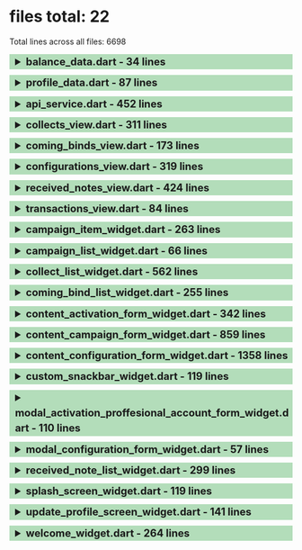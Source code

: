 # files total: 22

Total lines across all files: 6698

<details>
<summary style="margin-bottom: 10px; font-size: 1.3em; font-weight: bold; line-height: 1.5; background-color: #b3ddba; padding-left: 10px">balance_data.dart - 34 lines</summary>

- **Functions Count**: 0

<details>
<summary style="margin-bottom: 10px; font-size: 1.3em; font-weight: bold; line-height: 1.5; background-color: #fdfbe6; padding-left: 10px">notations 3</summary>

- Content: Construtor (Line: 5)
- Content: Método para converter JSON em um objeto Balance (Line: 6)
- Content: Método para converter o objeto Balance em JSON (Line: 7)
</details>


<details style="margin-bottom: 10px;">
<summary style="font-size: 1.3em; font-weight: bold; line-height: 1.5; background-color: lightblue; padding-left: 10px; margin-bottom: 10px">documented 0</summary>

</details>


</details>


<details>
<summary style="margin-bottom: 10px; font-size: 1.3em; font-weight: bold; line-height: 1.5; background-color: #b3ddba; padding-left: 10px">profile_data.dart - 87 lines</summary>

- **Functions Count**: 0

<details>
<summary style="margin-bottom: 10px; font-size: 1.3em; font-weight: bold; line-height: 1.5; background-color: #fdfbe6; padding-left: 10px">notations 1</summary>

- Content: print(json['amount']); (Line: 12)
</details>


<details style="margin-bottom: 10px;">
<summary style="font-size: 1.3em; font-weight: bold; line-height: 1.5; background-color: lightblue; padding-left: 10px; margin-bottom: 10px">documented 0</summary>

</details>


</details>


<details>
<summary style="margin-bottom: 10px; font-size: 1.3em; font-weight: bold; line-height: 1.5; background-color: #b3ddba; padding-left: 10px">api_service.dart - 452 lines</summary>

- **Functions Count**: 3

<details>
<summary style="margin-bottom: 10px; font-size: 1.3em; font-weight: bold; line-height: 1.5; background-color: #fdfbe6; padding-left: 10px">notations 56</summary>

- Content: [new]
- Content: o corpo da requisição está em JSON (Line: 18)
- Content: Convert response body to a map (Line: 19)
- Content: Extract the 'id' from the response (Line: 20)
- Content: await setProfileId(balanceId); (Line: 21)
- Content: [new]
- Content: o corpo da requisição está em JSON (Line: 18)
- Content: Convert response body to a map (Line: 19)
- Content: Extract the 'id' from the response (Line: 20)
- Content: await setProfileId(campaignId); (Line: 26)
- Content: [new]
- Content: o corpo da requisição está em JSON (Line: 18)
- Content: Convert response body to a map (Line: 19)
- Content: Extract the 'id' from the response (Line: 20)
- Content: await setProfileId(campaignId); (Line: 26)
- Content: [new]
- Content: o corpo da requisição está em JSON (Line: 18)
- Content: activation response body (Line: 34)
- Content: Convert response body to a map (Line: 19)
- Content: activation ID (Line: 36)
- Content: Extract the 'id' from the response (Line: 20)
- Content: await setProfileId(campaignId); (Line: 26)
- Content: [new]
- Content: [revised]
- Content: print('Received Note created successfully!'); (Line: 41)
- Content: 2 lines
- Content: print('Error creating Received Note: $e');
- Content: [revised]
- Content: o corpo da requisição está em JSON (Line: 18)
- Content: Convert response body to a map (Line: 19)
- Content: Extract the 'id' from the response (Line: 20)
- Content: [revised]
- Content: [revised]
- Content: print(response.body); (Line: 50)
- Content: [revised]
- Content: print(profileId); (Line: 52)
- Content: print(uniqueId); (Line: 53)
- Content: 0 lines
- Content: if (responseBody != null) { (Line: 55)
- Content: [revised]
- Content: [revised]
- Content: [new]
- Content: 4 lines
- Content: 3 lines
- Content: /* Exemplo de funções que podem ser chamadas
- Content: Simulação de chamada à API (Line: 62)
- Content: manage profile presence (Line: 63)
- Content: manage profile presence (Line: 63)
- Content: manage profile presence (Line: 63)
- Content: manage profile presence (Line: 63)
- Content: print("presence_${presencetype}: ${profilePresence}");
- Content: manage profile presence (Line: 63)
- Content: manage profile presence (Line: 63)
- Content: print(prefs.getString("presence_${presenceType}")?.isNotEmpty); (Line: 70)
- Content: manage profile presence (Line: 63)
- Content: [old stuff]
</details>


<details style="margin-bottom: 10px;">
<summary style="font-size: 1.3em; font-weight: bold; line-height: 1.5; background-color: lightblue; padding-left: 10px; margin-bottom: 10px">documented 0</summary>

</details>


</details>


<details>
<summary style="margin-bottom: 10px; font-size: 1.3em; font-weight: bold; line-height: 1.5; background-color: #b3ddba; padding-left: 10px">collects_view.dart - 311 lines</summary>

- **Functions Count**: 4

<details>
<summary style="margin-bottom: 10px; font-size: 1.3em; font-weight: bold; line-height: 1.5; background-color: #fdfbe6; padding-left: 10px">notations 4</summary>

- Content: 7 lines
- Content: pre sale advertise (Line: 78)
- Content: section info show (Line: 79)
- Content: received tokens ($MC3) (Line: 80)
</details>


<details style="margin-bottom: 10px;">
<summary style="font-size: 1.3em; font-weight: bold; line-height: 1.5; background-color: lightblue; padding-left: 10px; margin-bottom: 10px">documented 0</summary>

</details>


</details>


<details>
<summary style="margin-bottom: 10px; font-size: 1.3em; font-weight: bold; line-height: 1.5; background-color: #b3ddba; padding-left: 10px">coming_binds_view.dart - 173 lines</summary>

- **Functions Count**: 3

<details>
<summary style="margin-bottom: 10px; font-size: 1.3em; font-weight: bold; line-height: 1.5; background-color: #fdfbe6; padding-left: 10px">notations 4</summary>

- Content: Coming Bind Header (Line: 85)
- Content: centraliza horizontal (Line: 86)
- Content: 6 lines
- Content: null
</details>


<details style="margin-bottom: 10px;">
<summary style="font-size: 1.3em; font-weight: bold; line-height: 1.5; background-color: lightblue; padding-left: 10px; margin-bottom: 10px">documented 0</summary>

</details>


</details>


<details>
<summary style="margin-bottom: 10px; font-size: 1.3em; font-weight: bold; line-height: 1.5; background-color: #b3ddba; padding-left: 10px">configurations_view.dart - 319 lines</summary>

- **Functions Count**: 4

<details>
<summary style="margin-bottom: 10px; font-size: 1.3em; font-weight: bold; line-height: 1.5; background-color: #fdfbe6; padding-left: 10px">notations 3</summary>

- Content: MainAxisAlignment.spaceAround (Line: 93)
- Content: 3 lines
- Content: 3 lines
</details>


<details style="margin-bottom: 10px;">
<summary style="font-size: 1.3em; font-weight: bold; line-height: 1.5; background-color: lightblue; padding-left: 10px; margin-bottom: 10px">documented 0</summary>

</details>


</details>


<details>
<summary style="margin-bottom: 10px; font-size: 1.3em; font-weight: bold; line-height: 1.5; background-color: #b3ddba; padding-left: 10px">received_notes_view.dart - 424 lines</summary>

- **Functions Count**: 6

<details>
<summary style="margin-bottom: 10px; font-size: 1.3em; font-weight: bold; line-height: 1.5; background-color: #fdfbe6; padding-left: 10px">notations 15</summary>

- Content: print(messageAfterUpdate['available']); (Line: 100)
- Content: print(messageAfterUpdate['type']); (Line: 101)
- Content: print(messageAfterUpdate['message']); (Line: 102)
- Content: default value (Line: 103)
- Content: open QR code when click on "Vouchers" (Line: 104)
- Content: main content (Line: 105)
- Content: null
- Content: 7 lines
- Content: Open the drawer (Line: 108)
- Content: 13 lines
- Content: app main bar (Line: 110)
- Content: sub title space (Line: 111)
- Content: header (Line: 112)
- Content: color: Color(0xFFFED86A),
- Content: null
</details>


<details style="margin-bottom: 10px;">
<summary style="font-size: 1.3em; font-weight: bold; line-height: 1.5; background-color: lightblue; padding-left: 10px; margin-bottom: 10px">documented 0</summary>

</details>


</details>


<details>
<summary style="margin-bottom: 10px; font-size: 1.3em; font-weight: bold; line-height: 1.5; background-color: #b3ddba; padding-left: 10px">transactions_view.dart - 84 lines</summary>

- **Functions Count**: 3

<details>
<summary style="margin-bottom: 10px; font-size: 1.3em; font-weight: bold; line-height: 1.5; background-color: #fdfbe6; padding-left: 10px">notations 1</summary>

- Content: endDrawer: _buildRightDrawer(context),
</details>


<details style="margin-bottom: 10px;">
<summary style="font-size: 1.3em; font-weight: bold; line-height: 1.5; background-color: lightblue; padding-left: 10px; margin-bottom: 10px">documented 0</summary>

</details>


</details>


<details>
<summary style="margin-bottom: 10px; font-size: 1.3em; font-weight: bold; line-height: 1.5; background-color: #b3ddba; padding-left: 10px">campaign_item_widget.dart - 263 lines</summary>

- **Functions Count**: 2

<details>
<summary style="margin-bottom: 10px; font-size: 1.3em; font-weight: bold; line-height: 1.5; background-color: #fdfbe6; padding-left: 10px">notations 3</summary>

- Content: 0 lines
- Content: 0 lines
- Content: 22 lines
</details>


<details style="margin-bottom: 10px;">
<summary style="font-size: 1.3em; font-weight: bold; line-height: 1.5; background-color: lightblue; padding-left: 10px; margin-bottom: 10px">documented 0</summary>

</details>


</details>


<details>
<summary style="margin-bottom: 10px; font-size: 1.3em; font-weight: bold; line-height: 1.5; background-color: #b3ddba; padding-left: 10px">campaign_list_widget.dart - 66 lines</summary>

- **Functions Count**: 1

<details>
<summary style="margin-bottom: 10px; font-size: 1.3em; font-weight: bold; line-height: 1.5; background-color: #fdfbe6; padding-left: 10px">notations 1</summary>

- Content: 40 lines
</details>


<details style="margin-bottom: 10px;">
<summary style="font-size: 1.3em; font-weight: bold; line-height: 1.5; background-color: lightblue; padding-left: 10px; margin-bottom: 10px">documented 0</summary>

</details>


</details>


<details>
<summary style="margin-bottom: 10px; font-size: 1.3em; font-weight: bold; line-height: 1.5; background-color: #b3ddba; padding-left: 10px">collect_list_widget.dart - 562 lines</summary>

- **Functions Count**: 4

<details>
<summary style="margin-bottom: 10px; font-size: 1.3em; font-weight: bold; line-height: 1.5; background-color: #fdfbe6; padding-left: 10px">notations 16</summary>

- Content: funcional (Line: 136)
- Content: 3 lines
- Content: 3 lines
- Content: _scrollController.dispose(); (Line: 139)
- Content: 7 lines
- Content: 11 lines
- Content: controller: _scrollController,
- Content: dynamic bottom border (Line: 143)
- Content: align content (Line: 144)
- Content: Segunda coluna com ícone e texto (Line: 145)
- Content: 12 lines
- Content: background vertical line width (Line: 147)
- Content: version 1.0.1 (Line: 148)
- Content: 8 lines
- Content: 194 lines
- Content: 8 lines
</details>


<details style="margin-bottom: 10px;">
<summary style="font-size: 1.3em; font-weight: bold; line-height: 1.5; background-color: lightblue; padding-left: 10px; margin-bottom: 10px">documented 0</summary>

</details>


</details>


<details>
<summary style="margin-bottom: 10px; font-size: 1.3em; font-weight: bold; line-height: 1.5; background-color: #b3ddba; padding-left: 10px">coming_bind_list_widget.dart - 255 lines</summary>

- **Functions Count**: 3

<details>
<summary style="margin-bottom: 10px; font-size: 1.3em; font-weight: bold; line-height: 1.5; background-color: #fdfbe6; padding-left: 10px">notations 3</summary>

- Content: funcional (Line: 136)
- Content: version 1.0.1 (Line: 148)
- Content: 8 lines
</details>


<details style="margin-bottom: 10px;">
<summary style="font-size: 1.3em; font-weight: bold; line-height: 1.5; background-color: lightblue; padding-left: 10px; margin-bottom: 10px">documented 0</summary>

</details>


</details>


<details>
<summary style="margin-bottom: 10px; font-size: 1.3em; font-weight: bold; line-height: 1.5; background-color: #b3ddba; padding-left: 10px">content_activation_form_widget.dart - 342 lines</summary>

- **Functions Count**: 9

<details>
<summary style="margin-bottom: 10px; font-size: 1.3em; font-weight: bold; line-height: 1.5; background-color: #fdfbe6; padding-left: 10px">notations 16</summary>

- Content: model data Presence (Line: 163)
- Content: 9 lines
- Content: 7 lines
- Content: 7 lines
- Content: Update the UI if this is in a StatefulWidget (Line: 167)
- Content: 12 lines
- Content: find's on presences array the element with received doc_type (Line: 169)
- Content: _keyController.addListener(_checkValidKey); (Line: 170)
- Content: profilePresences should be already in storage identifation (Line: 171)
- Content: 7 lines
- Content: _keyController.removeListener(_checkValidKey); (Line: 173)
- Content: height size adapted by child height size (Line: 174)
- Content: close activation dialog (Line: 175)
- Content: async call simulation (Line: 176)
- Content: 3 lines
- Content: validator: _validateKey,
</details>


<details style="margin-bottom: 10px;">
<summary style="font-size: 1.3em; font-weight: bold; line-height: 1.5; background-color: lightblue; padding-left: 10px; margin-bottom: 10px">documented 2</summary>

<details style="font-weight: normal; line-height: 1.5; padding-left: 20px; padding-top: 5px">
<summary>name: _goToStep</summary>

- **Name**: _goToStep
- **Description**: verify if presences any signature type
- **Signature**:
  - **Type**: string, cnpj || cpf, passport, drive license
  - **TextTest**: null
  - **ValueTest**: null
- **Return**: object

</details>

<details style="font-weight: normal; line-height: 1.5; padding-left: 20px; padding-top: 5px">
<summary>name: getPresence</summary>

- **Name**: getPresence
- **Description**: verify if presences has professional id
- **Signature**:
  - **Type**: string, cnpj || cpf, passport, drive license
  - **TextTest**: null
  - **ValueTest**: null
- **Return**: object

</details>

</details>


</details>


<details>
<summary style="margin-bottom: 10px; font-size: 1.3em; font-weight: bold; line-height: 1.5; background-color: #b3ddba; padding-left: 10px">content_campaign_form_widget.dart - 859 lines</summary>

- **Functions Count**: 14

<details>
<summary style="margin-bottom: 10px; font-size: 1.3em; font-weight: bold; line-height: 1.5; background-color: #fdfbe6; padding-left: 10px">notations 11</summary>

- Content: final _allocatedController = MaskedTextController(mask: '000.000.000,00000');
- Content: _allocatedController.addListener(_formatInput); (Line: 194)
- Content: _allocatedController.removeListener(_formatInput); (Line: 195)
- Content: 0 lines
- Content: 0 lines
- Content: const SendButton() (Line: 198)
- Content: 0 lines
- Content: 0 lines
- Content: 3 lines
- Content: 0 lines
- Content: sendButton (Line: 203)
</details>


<details style="margin-bottom: 10px;">
<summary style="font-size: 1.3em; font-weight: bold; line-height: 1.5; background-color: lightblue; padding-left: 10px; margin-bottom: 10px">documented 0</summary>

</details>


</details>


<details>
<summary style="margin-bottom: 10px; font-size: 1.3em; font-weight: bold; line-height: 1.5; background-color: #b3ddba; padding-left: 10px">content_configuration_form_widget.dart - 1358 lines</summary>

- **Functions Count**: 22

<details>
<summary style="margin-bottom: 10px; font-size: 1.3em; font-weight: bold; line-height: 1.5; background-color: #fdfbe6; padding-left: 10px">notations 16</summary>

- Content: 9 lines
- Content: Update the UI if this is in a StatefulWidget (Line: 167)
- Content: 6 lines
- Content: 6 lines
- Content: 6 lines
- Content: 6 lines
- Content: find's on presences array the element with received doc_type (Line: 169)
- Content: height size adapted by child height size (Line: 174)
- Content: 0 lines
- Content: select profile configuration doc_type (Line: 217)
- Content: 3 lines
- Content: professional profile - cnpj (Line: 219)
- Content: const SendButton() (Line: 198)
- Content: professional profile - contact name (Line: 221)
- Content: professional profile - whatsapp phone contact (Line: 222)
- Content: null
</details>


<details style="margin-bottom: 10px;">
<summary style="font-size: 1.3em; font-weight: bold; line-height: 1.5; background-color: lightblue; padding-left: 10px; margin-bottom: 10px">documented 4</summary>

<details style="font-weight: normal; line-height: 1.5; padding-left: 20px; padding-top: 5px">
<summary>name: checkCNPJ</summary>

- **Name**: checkCNPJ
- **Description**: verify if presences has professional id
- **Signature**:
- **Return**: 

</details>

<details style="font-weight: normal; line-height: 1.5; padding-left: 20px; padding-top: 5px">
<summary>name: checkPassport</summary>

- **Name**: checkPassport
- **Description**: verify if presences has personal id
- **Signature**:
- **Return**: 

</details>

<details style="font-weight: normal; line-height: 1.5; padding-left: 20px; padding-top: 5px">
<summary>name: checkDriveLicense</summary>

- **Name**: checkDriveLicense
- **Description**: verify if presences has personal id
- **Signature**:
- **Return**: 

</details>

<details style="font-weight: normal; line-height: 1.5; padding-left: 20px; padding-top: 5px">
<summary>name: checkCPF</summary>

- **Name**: checkCPF
- **Description**: verify if presences has personal id
- **Signature**:
- **Return**: 

</details>

</details>


</details>


<details>
<summary style="margin-bottom: 10px; font-size: 1.3em; font-weight: bold; line-height: 1.5; background-color: #b3ddba; padding-left: 10px">custom_snackbar_widget.dart - 119 lines</summary>

- **Functions Count**: 2

<details>
<summary style="margin-bottom: 10px; font-size: 1.3em; font-weight: bold; line-height: 1.5; background-color: #fdfbe6; padding-left: 10px">notations 1</summary>

- Content: 14 lines
</details>


<details style="margin-bottom: 10px;">
<summary style="font-size: 1.3em; font-weight: bold; line-height: 1.5; background-color: lightblue; padding-left: 10px; margin-bottom: 10px">documented 0</summary>

</details>


</details>


<details>
<summary style="margin-bottom: 10px; font-size: 1.3em; font-weight: bold; line-height: 1.5; background-color: #b3ddba; padding-left: 10px">modal_activation_proffesional_account_form_widget.dart - 110 lines</summary>

- **Functions Count**: 1

<details>
<summary style="margin-bottom: 10px; font-size: 1.3em; font-weight: bold; line-height: 1.5; background-color: #fdfbe6; padding-left: 10px">notations 2</summary>

- Content: content for App Configuration & Business Activation (Line: 245)
- Content: ContentConfigurationFormWidget(profilePresences) (Line: 246)
</details>


<details style="margin-bottom: 10px;">
<summary style="font-size: 1.3em; font-weight: bold; line-height: 1.5; background-color: lightblue; padding-left: 10px; margin-bottom: 10px">documented 0</summary>

</details>


</details>


<details>
<summary style="margin-bottom: 10px; font-size: 1.3em; font-weight: bold; line-height: 1.5; background-color: #b3ddba; padding-left: 10px">modal_configuration_form_widget.dart - 57 lines</summary>

- **Functions Count**: 1

<details>
<summary style="margin-bottom: 10px; font-size: 1.3em; font-weight: bold; line-height: 1.5; background-color: #fdfbe6; padding-left: 10px">notations 1</summary>

- Content: child: ContentConfigurationFormWidget(profilePresences),
</details>


<details style="margin-bottom: 10px;">
<summary style="font-size: 1.3em; font-weight: bold; line-height: 1.5; background-color: lightblue; padding-left: 10px; margin-bottom: 10px">documented 0</summary>

</details>


</details>


<details>
<summary style="margin-bottom: 10px; font-size: 1.3em; font-weight: bold; line-height: 1.5; background-color: #b3ddba; padding-left: 10px">received_note_list_widget.dart - 299 lines</summary>

- **Functions Count**: 3

<details>
<summary style="margin-bottom: 10px; font-size: 1.3em; font-weight: bold; line-height: 1.5; background-color: #fdfbe6; padding-left: 10px">notations 8</summary>

- Content: funcional (Line: 136)
- Content: Declare the parameter (Line: 257)
- Content: print(screenSize); (Line: 258)
- Content: final meta = snapshot.data!['meta'] as Map<String, dynamic>; (Line: 259)
- Content: 26 lines
- Content: 3 lines
- Content: version 1.0.1 (Line: 148)
- Content: 8 lines
</details>


<details style="margin-bottom: 10px;">
<summary style="font-size: 1.3em; font-weight: bold; line-height: 1.5; background-color: lightblue; padding-left: 10px; margin-bottom: 10px">documented 0</summary>

</details>


</details>


<details>
<summary style="margin-bottom: 10px; font-size: 1.3em; font-weight: bold; line-height: 1.5; background-color: #b3ddba; padding-left: 10px">splash_screen_widget.dart - 119 lines</summary>

- **Functions Count**: 3

<details>
<summary style="margin-bottom: 10px; font-size: 1.3em; font-weight: bold; line-height: 1.5; background-color: #fdfbe6; padding-left: 10px">notations 1</summary>

- Content: 9 lines
</details>


<details style="margin-bottom: 10px;">
<summary style="font-size: 1.3em; font-weight: bold; line-height: 1.5; background-color: lightblue; padding-left: 10px; margin-bottom: 10px">documented 0</summary>

</details>


</details>


<details>
<summary style="margin-bottom: 10px; font-size: 1.3em; font-weight: bold; line-height: 1.5; background-color: #b3ddba; padding-left: 10px">update_profile_screen_widget.dart - 141 lines</summary>

- **Functions Count**: 3

<details>
<summary style="margin-bottom: 10px; font-size: 1.3em; font-weight: bold; line-height: 1.5; background-color: #fdfbe6; padding-left: 10px">notations 5</summary>

- Content: 9 lines
- Content: checkprofile (Line: 274)
- Content: 3 lines
- Content: image to show (Line: 276)
- Content: 6 lines
</details>


<details style="margin-bottom: 10px;">
<summary style="font-size: 1.3em; font-weight: bold; line-height: 1.5; background-color: lightblue; padding-left: 10px; margin-bottom: 10px">documented 0</summary>

</details>


</details>


<details>
<summary style="margin-bottom: 10px; font-size: 1.3em; font-weight: bold; line-height: 1.5; background-color: #b3ddba; padding-left: 10px">welcome_widget.dart - 264 lines</summary>

- **Functions Count**: 3

<details>
<summary style="margin-bottom: 10px; font-size: 1.3em; font-weight: bold; line-height: 1.5; background-color: #fdfbe6; padding-left: 10px">notations 2</summary>

- Content: Generate a new UUID (Line: 282)
- Content: Store it locally (Line: 283)
</details>


<details style="margin-bottom: 10px;">
<summary style="font-size: 1.3em; font-weight: bold; line-height: 1.5; background-color: lightblue; padding-left: 10px; margin-bottom: 10px">documented 0</summary>

</details>


</details>


